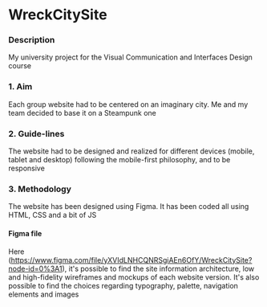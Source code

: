 # WreckCitySite

### Description

My university project for the Visual Communication and Interfaces Design course

### 1. Aim

Each group website had to be centered on an imaginary city. Me and my team decided to base it on a Steampunk one

### 2. Guide-lines

The website had to be designed and realized for different devices (mobile, tablet and desktop) following the mobile-first philosophy, and to be responsive

### 3. Methodology

The website has been designed using Figma. It has been coded all using HTML, CSS and a bit of JS

#### Figma file

Here (https://www.figma.com/file/yXVIdLNHCQNRSgiAEn6OfY/WreckCitySite?node-id=0%3A1), it's possible to find
the site information architecture, low and high-fidelity wireframes and mockups of each website version. It's also possible to find the choices regarding
typography, palette, navigation elements and images
